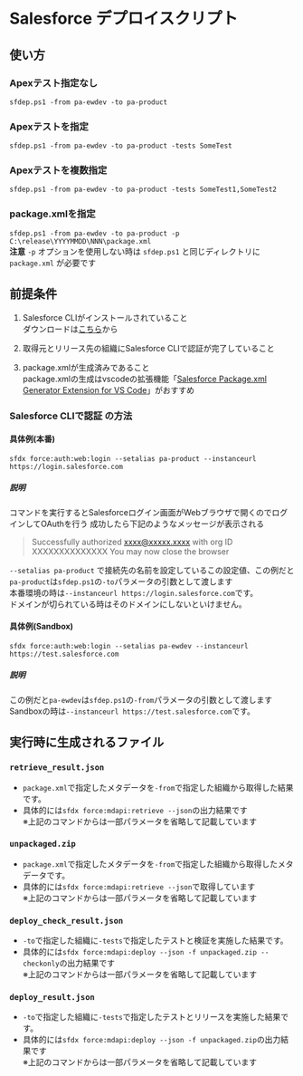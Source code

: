 # Salesforce デプロイスクリプト

## 使い方
### Apexテスト指定なし
`sfdep.ps1 -from pa-ewdev -to pa-product`
### Apexテストを指定
`sfdep.ps1 -from pa-ewdev -to pa-product -tests SomeTest`
### Apexテストを複数指定
`sfdep.ps1 -from pa-ewdev -to pa-product -tests SomeTest1,SomeTest2`
### package.xmlを指定
`sfdep.ps1 -from pa-ewdev -to pa-product -p C:\release\YYYYMMDD\NNN\package.xml`  
__注意__ `-p` オプションを使用しない時は `sfdep.ps1` と同じディレクトリに `package.xml` が必要です

## 前提条件
1. Salesforce CLIがインストールされていること  
   ダウンロードは[こちら](https://developer.salesforce.com/ja/tools/sfdxcli)から

2. 取得元とリリース先の組織にSalesforce CLIで認証が完了していること
3. package.xmlが生成済みであること  
   package.xmlの生成はvscodeの拡張機能「[Salesforce Package.xml Generator Extension for VS Code](https://marketplace.visualstudio.com/items?itemName=VignaeshRamA.sfdx-package-xml-generator)」がおすすめ


### Salesforce CLIで認証 の方法
#### 具体例(本番)

`sfdx force:auth:web:login --setalias pa-product --instanceurl https://login.salesforce.com`

##### 説明
コマンドを実行するとSalesforceログイン画面がWebブラウザで開くのでログインしてOAuthを行う
成功したら下記のようなメッセージが表示される

> Successfully authorized xxxx@xxxxx.xxxx with org ID XXXXXXXXXXXXXX
> You may now close the browser

`--setalias pa-product` で接続先の名前を設定しているこの設定値、この例だと`pa-product`は`sfdep.ps1`の`-to`パラメータの引数として渡します  
本番環境の時は`--instanceurl https://login.salesforce.com`です。  
ドメインが切られている時はそのドメインにしないといけません。

#### 具体例(Sandbox)

`sfdx force:auth:web:login --setalias pa-ewdev --instanceurl https://test.salesforce.com`

##### 説明
この例だと`pa-ewdev`は`sfdep.ps1`の`-from`パラメータの引数として渡します  
Sandboxの時は`--instanceurl https://test.salesforce.com`です。

## 実行時に生成されるファイル

### `retrieve_result.json`

- `package.xml`で指定したメタデータを`-from`で指定した組織から取得した結果です。
- 具体的には`sfdx force:mdapi:retrieve --json`の出力結果です  
※上記のコマンドからは一部パラメータを省略して記載しています

### `unpackaged.zip`

- `package.xml`で指定したメタデータを`-from`で指定した組織から取得したメタデータです。
- 具体的には`sfdx force:mdapi:retrieve --json`で取得しています  
※上記のコマンドからは一部パラメータを省略して記載しています

### `deploy_check_result.json`

- `-to`で指定した組織に`-tests`で指定したテストと検証を実施した結果です。
- 具体的には`sfdx force:mdapi:deploy --json -f unpackaged.zip --checkonly`の出力結果です  
※上記のコマンドからは一部パラメータを省略して記載しています


### `deploy_result.json`

- `-to`で指定した組織に`-tests`で指定したテストとリリースを実施した結果です。
- 具体的には`sfdx force:mdapi:deploy --json -f unpackaged.zip`の出力結果です  
※上記のコマンドからは一部パラメータを省略して記載しています
